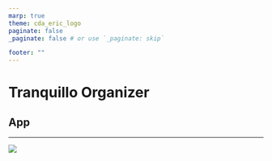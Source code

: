 ```yaml
---
marp: true
theme: cda_eric_logo
paginate: false
_paginate: false # or use `_paginate: skip`

footer: ""
---
```


<!-- _class: one -->

# Tranquillo Organizer

## App

---

![](https://cda.corbisier.fr/layout/img/logo.webp)
